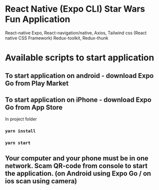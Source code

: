 # React Native (Expo CLI) Star Wars Fun Application

React-native Expo, React-navigation/native, Axios, Tailwind css (React native CSS Framework) Redux-toolkit, Redux-thunk

# Available scripts to start application

## To start application on android - download Expo Go from Play Market

## To start application on iPhone - download Expo Go from App Store

In project folder

### `yarn install`

### `yarn start`

## Your computer and your phone must be in one network. Scam QR-code from console to start the application. (on Android using Expo Go / on ios scan using camera)
